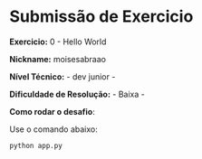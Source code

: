 # Submissão de Exercicio

**Exercicio:** 0 - Hello World

**Nickname:** moisesabraao

**Nível Técnico:** - dev junior -

**Dificuldade de Resolução:** - Baixa -

**Como rodar o desafio**: 

Use o comando abaixo: 
```bash
python app.py
```